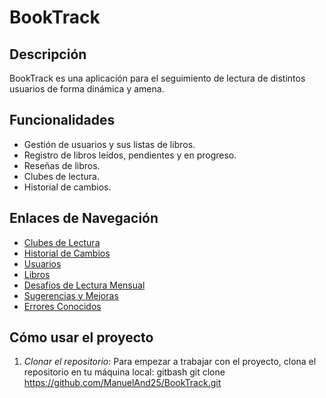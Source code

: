 # BookTrack

## Descripción
BookTrack es una aplicación para el seguimiento de lectura de distintos usuarios de forma dinámica y amena.

## Funcionalidades
- Gestión de usuarios y sus listas de libros.
- Registro de libros leídos, pendientes y en progreso.
- Reseñas de libros.
- Clubes de lectura.
- Historial de cambios.

## Enlaces de Navegación
- [Clubes de Lectura](./clubes/)
- [Historial de Cambios](./historial/)
- [Usuarios](./usuarios/)
- [Libros](./libros/)
- [Desafíos de Lectura Mensual](./retos/README.md)
- [Sugerencias y Mejoras](./sugerencias/README.md)
- [Errores Conocidos](./errores/README.md)

## Cómo usar el proyecto
1. *Clonar el repositorio*:
   Para empezar a trabajar con el proyecto, clona el repositorio en tu máquina local:
   gitbash
   git clone https://github.com/ManuelAnd25/BookTrack.git

